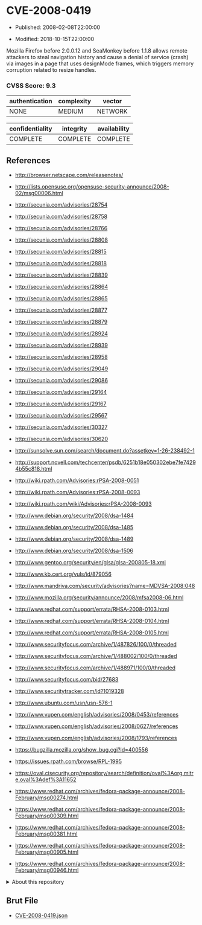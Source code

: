 # CVE-2008-0419

- Published: 2008-02-08T22:00:00

- Modified: 2018-10-15T22:00:00

Mozilla Firefox before 2.0.0.12 and SeaMonkey before 1.1.8 allows remote attackers to steal navigation history and cause a denial of service (crash) via images in a page that uses designMode frames, which triggers memory corruption related to resize handles.

### CVSS Score: **9.3**

| authentication | complexity | vector |
| --- | --- | --- |
| NONE | MEDIUM | NETWORK |

| confidentiality | integrity | availability |
| --- | --- | --- |
| COMPLETE | COMPLETE | COMPLETE |

## References

* http://browser.netscape.com/releasenotes/

* http://lists.opensuse.org/opensuse-security-announce/2008-02/msg00006.html

* http://secunia.com/advisories/28754

* http://secunia.com/advisories/28758

* http://secunia.com/advisories/28766

* http://secunia.com/advisories/28808

* http://secunia.com/advisories/28815

* http://secunia.com/advisories/28818

* http://secunia.com/advisories/28839

* http://secunia.com/advisories/28864

* http://secunia.com/advisories/28865

* http://secunia.com/advisories/28877

* http://secunia.com/advisories/28879

* http://secunia.com/advisories/28924

* http://secunia.com/advisories/28939

* http://secunia.com/advisories/28958

* http://secunia.com/advisories/29049

* http://secunia.com/advisories/29086

* http://secunia.com/advisories/29164

* http://secunia.com/advisories/29167

* http://secunia.com/advisories/29567

* http://secunia.com/advisories/30327

* http://secunia.com/advisories/30620

* http://sunsolve.sun.com/search/document.do?assetkey=1-26-238492-1

* http://support.novell.com/techcenter/psdb/6251b18e050302ebe7fe74294b55c818.html

* http://wiki.rpath.com/Advisories:rPSA-2008-0051

* http://wiki.rpath.com/Advisories:rPSA-2008-0093

* http://wiki.rpath.com/wiki/Advisories:rPSA-2008-0093

* http://www.debian.org/security/2008/dsa-1484

* http://www.debian.org/security/2008/dsa-1485

* http://www.debian.org/security/2008/dsa-1489

* http://www.debian.org/security/2008/dsa-1506

* http://www.gentoo.org/security/en/glsa/glsa-200805-18.xml

* http://www.kb.cert.org/vuls/id/879056

* http://www.mandriva.com/security/advisories?name=MDVSA-2008:048

* http://www.mozilla.org/security/announce/2008/mfsa2008-06.html

* http://www.redhat.com/support/errata/RHSA-2008-0103.html

* http://www.redhat.com/support/errata/RHSA-2008-0104.html

* http://www.redhat.com/support/errata/RHSA-2008-0105.html

* http://www.securityfocus.com/archive/1/487826/100/0/threaded

* http://www.securityfocus.com/archive/1/488002/100/0/threaded

* http://www.securityfocus.com/archive/1/488971/100/0/threaded

* http://www.securityfocus.com/bid/27683

* http://www.securitytracker.com/id?1019328

* http://www.ubuntu.com/usn/usn-576-1

* http://www.vupen.com/english/advisories/2008/0453/references

* http://www.vupen.com/english/advisories/2008/0627/references

* http://www.vupen.com/english/advisories/2008/1793/references

* https://bugzilla.mozilla.org/show_bug.cgi?id=400556

* https://issues.rpath.com/browse/RPL-1995

* https://oval.cisecurity.org/repository/search/definition/oval%3Aorg.mitre.oval%3Adef%3A11652

* https://www.redhat.com/archives/fedora-package-announce/2008-February/msg00274.html

* https://www.redhat.com/archives/fedora-package-announce/2008-February/msg00309.html

* https://www.redhat.com/archives/fedora-package-announce/2008-February/msg00381.html

* https://www.redhat.com/archives/fedora-package-announce/2008-February/msg00905.html

* https://www.redhat.com/archives/fedora-package-announce/2008-February/msg00946.html

<details>
<summary>About this repository</summary> 

  This repository is part of the project [Live Hack CVE](https://github.com/Live-Hack-CVE). Main website can be found [www.live-hack.org](https://www.live-hack.org) 
  
  Made by [Sn0wAlice](https://github.com/Sn0wAlice) for the people that care about security and need to have a feed of the latest CVEs. Hope you enjoy it, don't forget to star the repo and follow me on [Twitter](https://twitter.com/Sn0wAlice) and [Github](https://github.com/Sn0wAlice). And that is my [personnal website](https://www.alice-snow.me/)

  - [Home Page](https://github.com/Live-Hack-CVE)
  - [Framework](https://github.com/Live-Hack-CVE/cve-framework)
  - [CVE database](https://github.com/Live-Hack-CVE/full_database)
  - [Changelog](https://github.com/Live-Hack-CVE/Changelog)
</details>

## Brut File

* [CVE-2008-0419.json](https://raw.githubusercontent.com/Live-Hack-CVE/full_database/main/cves/2008/CVE-2008-0419.json)


